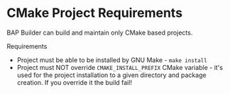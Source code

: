 
# CMake Project Requirements

BAP Builder can build and maintain only CMake based projects.

Requirements

- Project must be able to be installed by GNU Make - `make install`
- Project must NOT override `CMAKE_INSTALL_PREFIX` CMake variable - it's used for the project installation to
  a given directory and package creation. If you override it the build fail!